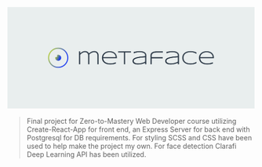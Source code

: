 ![image](https://github.com/gsbakshi/metaface/blob/master/logos/cover.png)


> Final project for Zero-to-Mastery Web Developer course utilizing Create-React-App for front end, an Express Server for back end with Postgresql for DB requirements. 
> For styling SCSS and CSS have been used to help make the project my own. 
> For face detection Clarafi Deep Learning API has been utilized.
